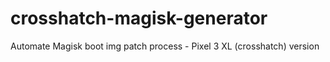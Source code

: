# crosshatch-magisk-generator
Automate Magisk boot img patch process - Pixel 3 XL (crosshatch) version

